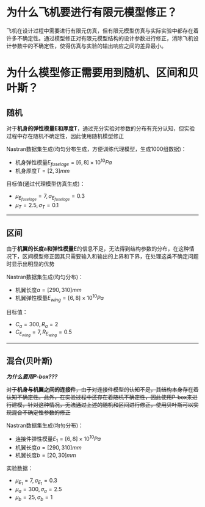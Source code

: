# 为什么飞机要进行有限元模型修正？

飞机在设计过程中需要进行有限元仿真，但有限元模型仿真与实际实验中都存在着许多不确定性。通过模型修正对有限元模型结构的设计参数进行修正，消除飞机设计参数中的不确定性，使得仿真与实验的输出响应之间的差异最小。

# 为什么模型修正需要用到随机、区间和贝叶斯？

## 随机

对于**机身的弹性模量E和厚度T**，通过充分实验对参数的分布有充分认知，但实验过程中存在随机不确定性，因此使用随机模型修正

Nastran数据集生成(均匀分布生成，方便训练代理模型，生成1000组数据)：
- 机身弹性模量$E_{fuselage} = [6, 8] \times 10^{10}Pa$
- 机身厚度$T = [2,3] mm$

目标值(通过代理模型仿真生成)：
- $\mu_{E_{fuselage}} =7,\sigma_{E_{fuselage}}=0.3$
- $\mu_T = 2.5,\sigma_{T} = 0.1$

---

## 区间

由于**机翼的长度a和弹性模量E**的信息不足，无法得到结构参数的分布，在这种情况下，区间模型修正因其只需要输入和输出的上界和下界，在处理这类不确定问题时显示出明显的优势

Nastran数据集生成(均匀分布)：
- 机翼长度$a = [290,310] mm$
- 机翼弹性模量$E_{wing} = [6, 8] \times 10^{10}Pa$

目标值：
- $C_a = 300, R_a = 2$
- $C_{E_{wing}} = 7, R_{E_{wing}} = 0.5$

---

## 混合(贝叶斯)

***为什么要用P-box???***

~~对于**机身与机翼之间的连接件**，由于对连接件模型的认知不足，其结构本身存在着认知不确定性。此外，在实验过程中还存在着随机不确定性，因此使用P-box来进行建模，针对这种情况，无法通过上述的随机和区间进行修正，使用贝叶斯可以实现混合不确定性参数的修正~~

Nastran数据集生成(均匀分布)：
- 连接件弹性模量$E_{1} = [6,8]\times 10^{10}Pa$
- 机翼长度$a = [290,310] mm$
- 机翼长度$b=[20,30] mm$

实验数据：
- $\mu_{E_{1}} =7,\sigma_{E_{1}}=0.3$
- $\mu_{a} =300,\sigma_{a}=2.5$
- $\mu_{b} =25,\sigma_{b}=1$

